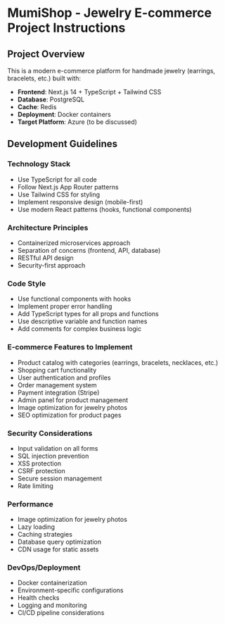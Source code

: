 <!-- Use this file to provide workspace-specific custom instructions to Copilot. For more details, visit https://code.visualstudio.com/docs/copilot/copilot-customization#_use-a-githubcopilotinstructionsmd-file -->

# MumiShop - Jewelry E-commerce Project Instructions

## Project Overview
This is a modern e-commerce platform for handmade jewelry (earrings, bracelets, etc.) built with:
- **Frontend**: Next.js 14 + TypeScript + Tailwind CSS
- **Database**: PostgreSQL 
- **Cache**: Redis
- **Deployment**: Docker containers
- **Target Platform**: Azure (to be discussed)

## Development Guidelines

### Technology Stack
- Use TypeScript for all code
- Follow Next.js App Router patterns
- Use Tailwind CSS for styling
- Implement responsive design (mobile-first)
- Use modern React patterns (hooks, functional components)

### Architecture Principles
- Containerized microservices approach
- Separation of concerns (frontend, API, database)
- RESTful API design
- Security-first approach

### Code Style
- Use functional components with hooks
- Implement proper error handling
- Add TypeScript types for all props and functions
- Use descriptive variable and function names
- Add comments for complex business logic

### E-commerce Features to Implement
- Product catalog with categories (earrings, bracelets, necklaces, etc.)
- Shopping cart functionality
- User authentication and profiles
- Order management system
- Payment integration (Stripe)
- Admin panel for product management
- Image optimization for jewelry photos
- SEO optimization for product pages

### Security Considerations
- Input validation on all forms
- SQL injection prevention
- XSS protection
- CSRF protection
- Secure session management
- Rate limiting

### Performance
- Image optimization for jewelry photos
- Lazy loading
- Caching strategies
- Database query optimization
- CDN usage for static assets

### DevOps/Deployment
- Docker containerization
- Environment-specific configurations
- Health checks
- Logging and monitoring
- CI/CD pipeline considerations
